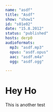 ```yaml
---
name: "asdf"
title: "Asdf"
show: "show1"
id: "s01e02"
date: "15.8.2012"
status: "published"
hosts: derp0
audioformats:
  mp3: "asdf.mp3"
  opus: "asdf.opus"
  aac: "asdf.m4a"
  ogg: "asdf.ogg"

---
```

# Hey Ho

This is another test
